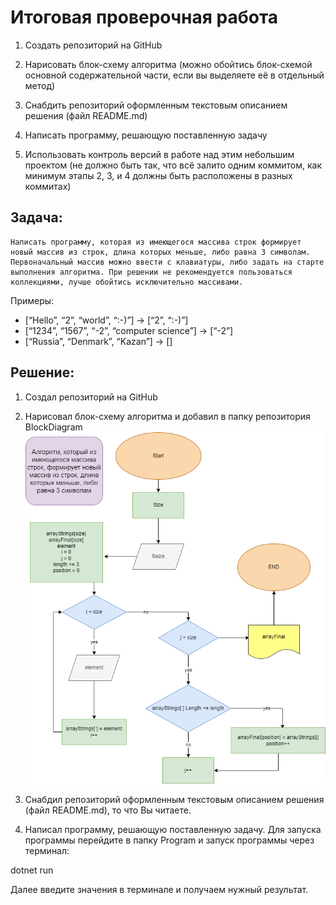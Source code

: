 # **Итоговая проверочная работа**

1. Создать репозиторий на GitHub

2. Нарисовать блок-схему алгоритма (можно обойтись блок-схемой основной содержательной части, если вы выделяете её в отдельный метод)

3. Снабдить репозиторий оформленным текстовым описанием решения (файл README.md)

4. Написать программу, решающую поставленную задачу

5. Использовать контроль версий в работе над этим небольшим проектом (не должно быть так, что всё залито одним коммитом, как минимум этапы 2, 3, и 4 должны быть расположены в разных коммитах)

## **Задача:** 
    Написать программу, которая из имеющегося массива строк формирует новый массив из строк, длина которых меньше, либо равна 3 символам. Первоначальный массив можно ввести с клавиатуры, либо задать на старте выполнения алгоритма. При решении не рекомендуется пользоваться коллекциями, лучше обойтись исключительно массивами.

Примеры:
* [“Hello”, “2”, “world”, “:-)”] → [“2”, “:-)”]
* [“1234”, “1567”, “-2”, “computer science”] → [“-2”]
* [“Russia”, “Denmark”, “Kazan”] → []

## **Решение:**
1. Создал репозиторий на GitHub
2. Нарисовал блок-схему алгоритма и добавил в папку репозитория BlockDiagram
![Алгоритм](Algorithm.jpg)

3. Снабдил репозиторий оформленным текстовым описанием решения (файл README.md), то что Вы читаете.

4. Написал программу, решающую поставленную задачу.
Для запуска программы перейдите в папку Program и запуск программы через терминал:

dotnet run 

Далее введите значения в терминале и получаем нужный результат.
